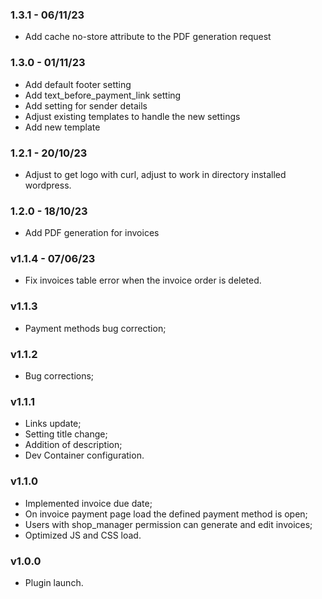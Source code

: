### 1.3.1 - 06/11/23
- Add cache no-store attribute to the PDF generation request

### 1.3.0 - 01/11/23
- Add default footer setting
- Add text_before_payment_link setting
- Add setting for sender details
- Adjust existing templates to handle the new settings
- Add new template

### 1.2.1 - 20/10/23
- Adjust to get logo with curl, adjust to work in directory installed wordpress.

### 1.2.0 - 18/10/23
- Add PDF generation for invoices

### v1.1.4 - 07/06/23
- Fix invoices table error when the invoice order is deleted.

### v1.1.3
- Payment methods bug correction;

### v1.1.2
- Bug corrections;

### v1.1.1
- Links update;
- Setting title change;
- Addition of description;
- Dev Container configuration.

### v1.1.0
- Implemented invoice due date;
- On invoice payment page load the defined payment method is open;
- Users with shop_manager permission can generate and edit invoices;
- Optimized JS and CSS load.

### v1.0.0
- Plugin launch.
